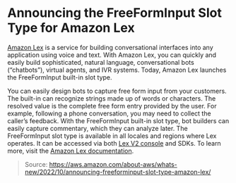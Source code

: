 # Announcing the FreeFormInput Slot Type for Amazon Lex

[Amazon Lex](https://aws.amazon.com/lex/) is a service for building conversational interfaces into any application using voice and text. With Amazon Lex, you can quickly and easily build sophisticated, natural language, conversational bots (“chatbots”), virtual agents, and IVR systems. Today, Amazon Lex launches the FreeFormInput built-in slot type.

You can easily design bots to capture free form input from your customers. The built-in can recognize strings made up of words or characters. The resolved value is the complete free form entry provided by the user. For example, following a phone conversation, you may need to collect the caller’s feedback. With the FreeFormInput built-in slot type, bot builders can easily capture commentary, which they can analyze later. The FreeFormInput slot type is available in all locales and regions where Lex operates. It can be accessed via both [Lex V2 console](https://console.aws.amazon.com/lexv2/home) and SDKs. To learn more, visit the [Amazon Lex documentation](https://docs.aws.amazon.com/lexv2/latest/dg/built-in-slot-free-form.html).

> Source: https://aws.amazon.com/about-aws/whats-new/2022/10/announcing-freeforminput-slot-type-amazon-lex/